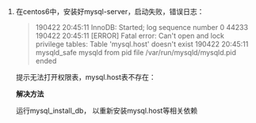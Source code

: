 1. 在centos6中，安装好mysql-server，启动失败，错误日志：

   > 190422 20:45:11  InnoDB: Started; log sequence number 0 44233
   > 190422 20:45:11 [ERROR] Fatal error: Can't open and lock privilege tables: Table 'mysql.host' doesn't exist
   > 190422 20:45:11 mysqld_safe mysqld from pid file /var/run/mysqld/mysqld.pid ended

   提示无法打开权限表，mysql.host表不存在：

   **解决方法**

   运行mysql_install_db， 以重新安装mysql.host等相关依赖

